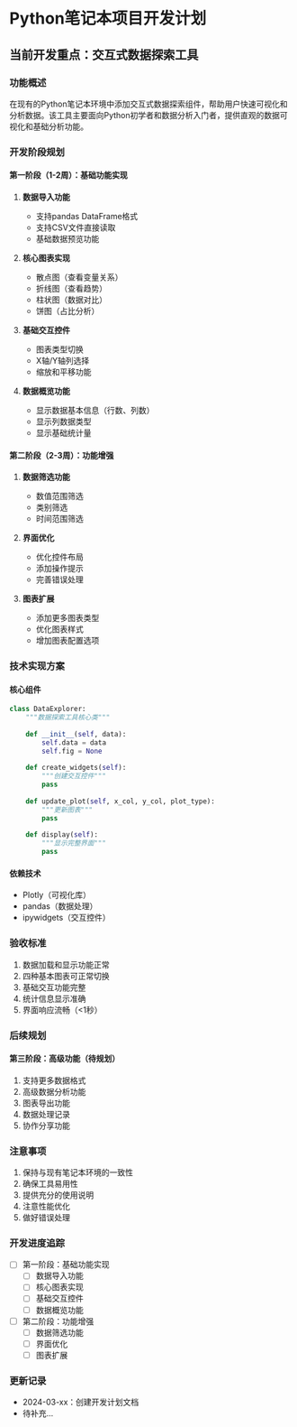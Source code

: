 # Python笔记本项目开发计划

## 当前开发重点：交互式数据探索工具

### 功能概述
在现有的Python笔记本环境中添加交互式数据探索组件，帮助用户快速可视化和分析数据。该工具主要面向Python初学者和数据分析入门者，提供直观的数据可视化和基础分析功能。

### 开发阶段规划

#### 第一阶段（1-2周）：基础功能实现
1. **数据导入功能**
   - 支持pandas DataFrame格式
   - 支持CSV文件直接读取
   - 基础数据预览功能

2. **核心图表实现**
   - 散点图（查看变量关系）
   - 折线图（查看趋势）
   - 柱状图（数据对比）
   - 饼图（占比分析）

3. **基础交互控件**
   - 图表类型切换
   - X轴/Y轴列选择
   - 缩放和平移功能

4. **数据概览功能**
   - 显示数据基本信息（行数、列数）
   - 显示列数据类型
   - 显示基础统计量

#### 第二阶段（2-3周）：功能增强
1. **数据筛选功能**
   - 数值范围筛选
   - 类别筛选
   - 时间范围筛选

2. **界面优化**
   - 优化控件布局
   - 添加操作提示
   - 完善错误处理

3. **图表扩展**
   - 添加更多图表类型
   - 优化图表样式
   - 增加图表配置选项

### 技术实现方案

#### 核心组件
```python
class DataExplorer:
    """数据探索工具核心类"""
    
    def __init__(self, data):
        self.data = data
        self.fig = None
    
    def create_widgets(self):
        """创建交互控件"""
        pass
    
    def update_plot(self, x_col, y_col, plot_type):
        """更新图表"""
        pass
    
    def display(self):
        """显示完整界面"""
        pass
```

#### 依赖技术
- Plotly（可视化库）
- pandas（数据处理）
- ipywidgets（交互控件）

### 验收标准
1. 数据加载和显示功能正常
2. 四种基本图表可正常切换
3. 基础交互功能完整
4. 统计信息显示准确
5. 界面响应流畅（<1秒）

### 后续规划

#### 第三阶段：高级功能（待规划）
1. 支持更多数据格式
2. 高级数据分析功能
3. 图表导出功能
4. 数据处理记录
5. 协作分享功能

### 注意事项
1. 保持与现有笔记本环境的一致性
2. 确保工具易用性
3. 提供充分的使用说明
4. 注意性能优化
5. 做好错误处理

### 开发进度追踪
- [ ] 第一阶段：基础功能实现
  - [ ] 数据导入功能
  - [ ] 核心图表实现
  - [ ] 基础交互控件
  - [ ] 数据概览功能

- [ ] 第二阶段：功能增强
  - [ ] 数据筛选功能
  - [ ] 界面优化
  - [ ] 图表扩展

### 更新记录
- 2024-03-xx：创建开发计划文档
- 待补充... 